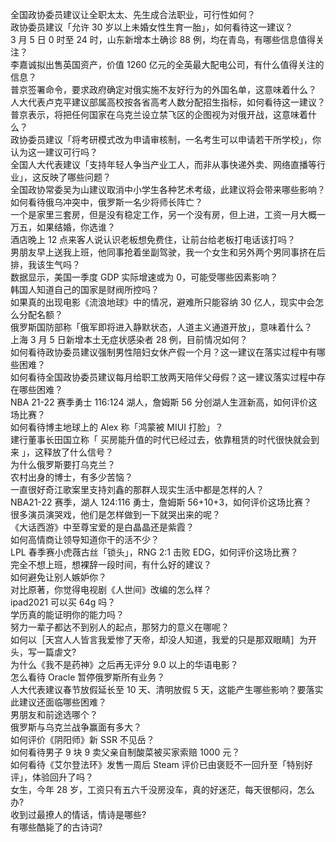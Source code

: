 全国政协委员建议让全职太太、先生成合法职业，可行性如何？  
政协委员建议「允许 30 岁以上未婚女性生育一胎」，如何看待这一建议？  
3 月 5 日 0 时至 24 时，山东新增本土确诊 88 例，均在青岛，有哪些信息值得关注？  
李嘉诚拟出售英国资产，价值 1260 亿元的全英最大配电公司，有什么值得关注的信息？  
普京签署命令，要求政府确定对俄实施不友好行为的外国名单，这意味着什么？  
人大代表卢克平建议部属高校按各省高考人数分配招生指标，如何看待这一建议？  
普京表示，将把任何国家在乌克兰设立禁飞区的企图视为对俄开战，这意味着什么？  
政协委员建议「将考研模式改为申请审核制，一名考生可以申请若干所学校」，你认为这一建议可行吗？  
全国人大代表建议「支持年轻人争当产业工人，而非从事快递外卖、网络直播等行业」，这反映了哪些问题？  
全国政协常委吴为山建议取消中小学生各种艺术考级，此建议将会带来哪些影响？  
如何看待俄乌冲突中，俄罗斯一名少将师长阵亡？  
一个是家里三套房，但是没有稳定工作，另一个没有房，但上进，工资一月大概一万五，如果结婚，你选谁？  
酒店晚上 12 点来客人说认识老板想免费住，让前台给老板打电话该打吗？  
男朋友早上送我上班，他同事抢着坐副驾驶，我一个女生和另外两个男同事挤在后排，我该生气吗？  
数据显示，美国一季度 GDP 实际增速或为 0，可能受哪些因素影响？  
韩国人知道自己的国家是财阀所控吗？  
如果真的出现电影《流浪地球》中的情况，避难所只能容纳 30 亿人，现实中会怎么分配名额？  
俄罗斯国防部称「俄军即将进入静默状态，人道主义通道开放」，意味着什么？  
上海 3 月 5 日新增本土无症状感染者 28 例，目前情况如何？  
如何看待政协委员建议强制男性陪妇女休产假一个月？这一建议在落实过程中有哪些困难？  
如何看待全国政协委员建议每月给职工放两天陪伴父母假？这一建议落实过程中存在哪些困难？  
NBA 21-22 赛季勇士 116:124 湖人，詹姆斯 56 分创湖人生涯新高，如何评价这场比赛？  
如何看待博主地球上的 Alex 称「鸿蒙被 MIUI 打脸」？  
建行董事长田国立称「 买房能升值的时代已经过去，依靠租赁的时代很快就会到来 」，这释放了什么信号？  
为什么俄罗斯要打乌克兰？  
农村出身的博士，有多少苦恼？  
一直很好奇江歌案里支持刘鑫的那群人现实生活中都是怎样的人？  
NBA21-22 赛季，湖人 124:116 勇士，詹姆斯 56+10+3，如何评价这场比赛？  
很多演员演哭戏，他们是怎样做到一下就哭出来的呢？  
《大话西游》中至尊宝爱的是白晶晶还是紫霞？  
如何高情商让领导知道你干的活不少？  
LPL 春季赛小虎薇古丝「锁头」，RNG 2:1 击败 EDG，如何评价这场比赛？  
完全不想上班，想裸辞一段时间，有什么好的建议？  
如何避免让别人嫉妒你？  
对比原著，你觉得电视剧《人世间》改编的怎么样？  
ipad2021 可以买 64g 吗？  
学历真的能证明你的能力吗？  
努力一辈子都达不到别人的起点，那努力的意义在哪呢？  
如何以［天宫人人皆言我爱惨了天帝，却没人知道，我爱的只是那双眼睛］为开头，写一篇虐文?  
为什么《我不是药神》之后再无评分 9.0 以上的华语电影？  
怎么看待 Oracle 暂停俄罗斯所有业务？  
人大代表建议春节放假延长至 10 天、清明放假 5 天，这能产生哪些影响？要落实此建议还面临哪些困难？  
男朋友和前途选哪个？  
俄罗斯与乌克兰战争赢面有多大？  
如何评价《阴阳师》新 SSR 不见岳？  
如何看待男子 9 块 9 卖父亲自制酸菜被买家索赔 1000 元？  
如何看待《艾尔登法环》发售一周后 Steam 评价已由褒贬不一回升至「特别好评」，体验回升了吗？  
女生，今年 28 岁，工资只有五六千没房没车，真的好迷茫，每天很郁闷，怎么办?  
收到过最撩人的情话，情诗是哪些?  
有哪些酷毙了的古诗词?  
